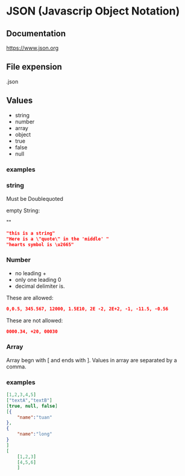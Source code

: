 # JSON (Javascrip Object Notation)

## Documentation

https://www.json.org

## File expension

.json

## Values

- string
- number
- array
- object
- true
- false
- null

### examples

### string

Must be Doublequoted

empty String:

""

```json
"this is a string"
"Here is a \"quote\" in the 'middle' "
"hearts symbol is \u2665"
```

### Number

- no leading +
- only one leading 0
- decimal delimiter is.

These are allowed:

```json
0,0.5, 345.567, 12000, 1.5E10, 2E -2, 2E+2, -1, -11.5, -0.56
```

These are not allowed:

```json
0000.34, +20, 00030
```

### Array

Array begn with [ and ends with ]. Values in array are separated by a comma.

### examples

```json
[1,2,3,4,5]
["textA","textB"]
[true, null, false]
[{
    "name":"tuan"
},
{
    "name":"long"
}
]
[
    [1,2,3]
    [4,5,6]
    ]

```
